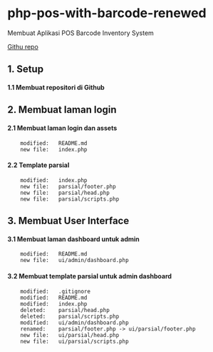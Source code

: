 # php-pos-with-barcode-renewed
Membuat Aplikasi POS Barcode Inventory System

[Githu repo](https://github.com/gurnitha/php-pos-with-barcode-renewed)


## 1. Setup


#### 1.1 Membuat repositori di Github


## 2. Membuat laman login


#### 2.1 Membuat laman login dan assets

        modified:   README.md
        new file:   index.php


#### 2.2 Template parsial

        modified:   index.php
        new file:   parsial/footer.php
        new file:   parsial/head.php
        new file:   parsial/scripts.php


## 3. Membuat User Interface


#### 3.1 Membuat laman dashboard untuk admin

        modified:   README.md
        new file:   ui/admin/dashboard.php


#### 3.2 Membuat template parsial untuk admin dashboard

        modified:   .gitignore
        modified:   README.md
        modified:   index.php
        deleted:    parsial/head.php
        deleted:    parsial/scripts.php
        modified:   ui/admin/dashboard.php
        renamed:    parsial/footer.php -> ui/parsial/footer.php
        new file:   ui/parsial/head.php
        new file:   ui/parsial/scripts.php